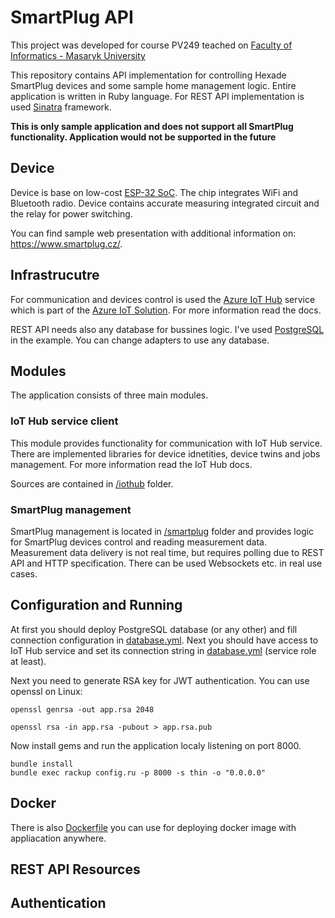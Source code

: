 # SmartPlug API

This project was developed for course PV249 teached on [Faculty of Informatics - Masaryk University](https://www.fi.muni.cz/index.html.en)

This repository contains API implementation for controlling Hexade SmartPlug devices and some sample home management logic. Entire application is written in Ruby language. For REST API implementation is used [Sinatra](http://sinatrarb.com/) framework.

**This is only sample application and does not support all SmartPlug functionality. Application would not be supported in the future**

## Device

Device is base on low-cost [ESP-32 SoC](https://www.espressif.com/en/products/hardware/esp32/overview). The chip integrates WiFi and Bluetooth radio. Device contains accurate measuring integrated circuit and the relay for power switching.

You can find sample web presentation with additional information on: https://www.smartplug.cz/.

## Infrastrucutre

For communication and devices control is used the [Azure IoT Hub](https://docs.microsoft.com/en-us/azure/iot-hub/) service which is part of the [Azure IoT Solution](https://azure.microsoft.com/cs-cz/services/iot-hub/). For more information read the docs.

REST API needs also any database for bussines logic. I've used [PostgreSQL](https://www.postgresql.org/) in the example. You can change adapters to use any database.

## Modules

The application consists of three main modules.

### IoT Hub service client

This module provides functionality for communication with IoT Hub service. There are implemented libraries for device idnetities, device twins and jobs management. For more information read the IoT Hub docs.

Sources are contained in [/iothub](https://github.com/kyberpunk/smartplug-api/tree/master/iothub) folder.

### SmartPlug management

SmartPlug management is located in [/smartplug](https://github.com/kyberpunk/smartplug-api/tree/master/smartplug) folder and provides logic for SmartPlug devices control and reading measurement data. Measurement data delivery is not real time, but requires polling due to REST API and HTTP specification. There can be used Websockets etc. in real use cases.

## Configuration and Running

At first you should deploy PostgreSQL database (or any other) and fill connection configuration in [database.yml](https://github.com/kyberpunk/smartplug-api/blob/master/config/database.yml). Next you should have access to IoT Hub service and set its connection string in [database.yml](https://github.com/kyberpunk/smartplug-api/blob/master/config/iothub.yml) (service role at least).

Next you need to generate RSA key for JWT authentication. You can use openssl on Linux:

`openssl genrsa -out app.rsa 2048`

`openssl rsa -in app.rsa -pubout > app.rsa.pub`

Now install gems and run the application localy listening on port 8000. 

```
bundle install
bundle exec rackup config.ru -p 8000 -s thin -o "0.0.0.0"
```

## Docker

There is also [Dockerfile](https://github.com/kyberpunk/smartplug-api/blob/master/Dockerfile) you can use for deploying docker image with appliacation anywhere.

## REST API Resources

## Authentication
